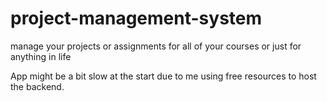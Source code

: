 # project-management-system
manage your projects or assignments for all of your courses or just for anything in life

App might be a bit slow at the start due to me using free resources to host the backend.
